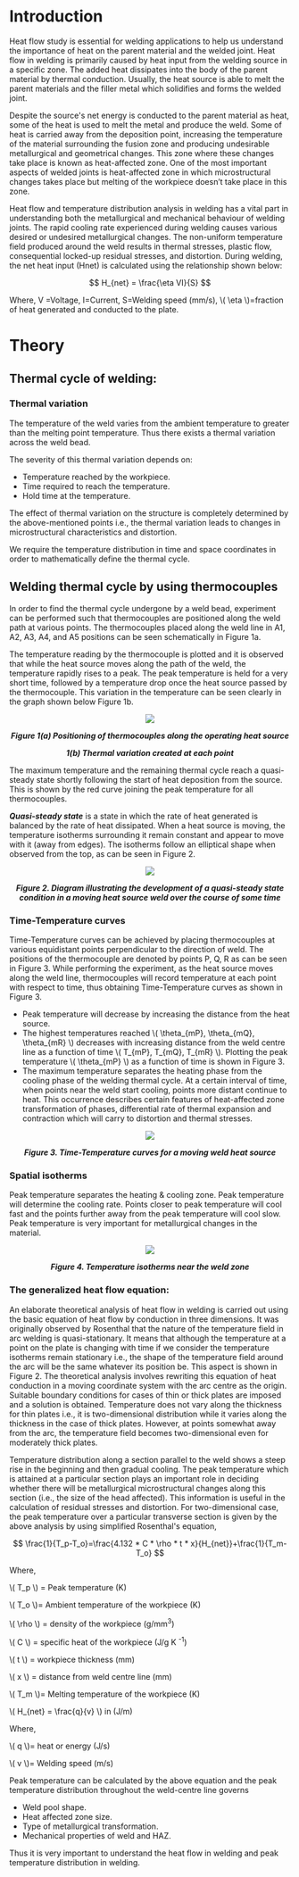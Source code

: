 #  Introduction

Heat flow study is essential for welding applications to help us understand the importance of heat on the parent material and the welded joint. Heat flow in welding is primarily caused by heat input from the welding source in a specific zone. The added heat dissipates into the body of the parent material by thermal conduction. Usually, the heat source is able to melt the parent materials and the filler metal which solidifies and forms the welded joint.

Despite the source's net energy is conducted to the parent material as heat, some of the heat is used to melt the metal and produce the weld. Some of heat is carried away from the deposition point, increasing the temperature of the material surrounding the fusion zone and producing undesirable   metallurgical and geometrical changes. This zone where these changes take place is known as heat-affected zone. One of the most important aspects of welded joints is heat-affected zone in which microstructural changes takes place but melting of the workpiece doesn’t take place in this zone.

Heat flow and temperature distribution analysis in welding has a vital part in understanding both the metallurgical and mechanical behaviour of welding joints. The rapid cooling rate experienced during welding causes various desired or undesired metallurgical changes. The non-uniform temperature field produced around the weld results in thermal stresses, plastic flow, consequential locked-up residual stresses, and distortion.
During welding, the net heat input (Hnet) is calculated using the relationship shown below:

$$ H_{net} =  \frac{\eta VI}{S} $$

Where, 
V =Voltage,
I=Current,
S=Welding speed (mm/s), 
\\( \eta \\)=fraction of heat generated and conducted to the plate.

# Theory
## Thermal cycle of welding:
### Thermal variation
The temperature of the weld varies from the ambient temperature to greater than the melting point   temperature. Thus there exists a thermal variation across the weld bead.

The severity of this thermal variation depends on:
- Temperature reached by the workpiece.
- Time required to reach the temperature.
- Hold time at the temperature.

The effect of thermal variation on the structure is completely determined by the above-mentioned points i.e., the thermal variation leads to changes in microstructural characteristics and distortion.

We require the temperature distribution in time and space coordinates in order to mathematically define the thermal cycle.

## Welding thermal cycle by using thermocouples
In order to find the thermal cycle undergone by a weld bead, experiment can be performed such that thermocouples are positioned along the weld path at various points. The thermocouples placed along the weld line in A1, A2, A3, A4, and A5 positions can be seen schematically in Figure 1a.

The temperature reading by the thermocouple is plotted and it is observed that while the heat source moves along the path of the weld, the temperature rapidly rises to a peak. The peak temperature is held for a very short time, followed by a temperature drop once the heat source passed by the thermocouple. This variation in the temperature can be seen clearly in the graph shown below Figure 1b.

<center>
<img src="./images/Fig. 1.png">

***Figure 1(a) Positioning of thermocouples along the operating heat source***

***1(b) Thermal variation created at each point***
</center>

The maximum temperature and the remaining thermal cycle reach a quasi-steady state shortly following the start of heat deposition from the source. This is shown by the red curve joining the peak temperature for all thermocouples.

***Quasi-steady state*** is a state in which the rate of heat generated is balanced by the rate of heat dissipated.
When a heat source is moving, the temperature isotherms surrounding it remain constant and appear to move with it (away from edges). The isotherms follow an elliptical shape when observed from the top, as can be seen in Figure 2.

<center>
<img src="./images/Fig. 2.png">

***Figure 2. Diagram illustrating the development of a quasi-steady state condition in a moving heat source weld over the course of some time***
</center>               

### Time-Temperature curves
      
Time-Temperature curves can be achieved by placing thermocouples at   various equidistant points perpendicular to the direction of weld. The positions of the thermocouple are denoted by points P, Q, R as can be seen in Figure 3. While performing the experiment, as the heat source moves along the weld line, thermocouples will record temperature at each point with respect to time, thus obtaining Time-Temperature curves as shown in Figure 3. 

 - Peak temperature will decrease by increasing the distance from the heat source.
 - The highest temperatures reached \\( \theta_{mP}, \theta_{mQ}, \theta_{mR} \\) decreases with increasing distance from the weld centre line as a function of time \\( T_{mP}, T_{mQ}, T_{mR} \\). Plotting the peak temperature \\( \theta_{mP} \\) as a function of time is shown in Figure 3.
 - The maximum temperature separates the heating phase from the cooling phase of the welding thermal cycle.  At a certain interval of time, when points near the weld start cooling, points more distant continue to heat. This occurrence describes certain features of heat-affected zone transformation of phases, differential rate of thermal expansion and contraction which will carry to distortion and thermal stresses.
      
<center>
<img src="./images/Fig. 3.png">

***Figure 3. Time-Temperature curves for a moving weld heat source***
</center>             

### Spatial isotherms
Peak temperature separates the heating & cooling zone. Peak temperature will determine the cooling rate. Points closer to peak temperature will cool fast and the points further away from the peak temperature will cool slow. Peak temperature is very important for metallurgical changes in the material.

<center>
<img src="./images/Fig. 4.png">

***Figure 4. Temperature isotherms near the weld zone***
</center>

### The generalized heat flow equation:

An elaborate theoretical analysis of heat flow in welding is carried out using the basic equation of heat flow by conduction in three dimensions. It was originally observed by Rosenthal that the nature of the temperature field in arc welding is quasi-stationary. It means that although the temperature at a point on the plate is changing with time if we consider the temperature isotherms remain stationary i.e., the shape of the temperature field around the arc will be the same whatever its position be. This aspect is shown in Figure 2. The theoretical analysis involves rewriting this equation of heat conduction in a moving coordinate system with the arc centre as the origin. Suitable boundary conditions for cases of thin or thick plates are imposed and a solution is obtained. Temperature does not vary along the thickness for thin plates i.e., it is two-dimensional distribution while it varies along the thickness in the case of thick plates. However, at points somewhat away from the arc, the temperature field becomes two-dimensional even for moderately thick plates.

Temperature distribution along a section parallel to the weld shows a steep rise in the beginning and then gradual cooling. The peak temperature which is attained at a particular section plays an important role in deciding whether there will be metallurgical microstructural changes along this section (i.e., the size of the head affected). This information is useful in the calculation of residual stresses and distortion.
For two-dimensional case, the peak temperature over a particular transverse section is given by the above analysis by using simplified Rosenthal's equation,

$$ \frac{1}{T_p-T_o}=\frac{4.132 * C * \rho * t * x}{H_{net}}+\frac{1}{T_m-T_o} $$ 

Where,

\\( T_p \\) =    Peak temperature (K)

\\( T_o \\)=    Ambient temperature of the workpiece (K)

\\(  \rho \\) =    density of the workpiece (g/mm<sup>3</sup>)

\\( C  \\) =    specific heat of the workpiece (J/g K <sup>-1</sup>)

\\( t   \\)  =    workpiece thickness (mm)

\\( x   \\) =    distance from weld centre line (mm)

\\( T_m \\)=    Melting temperature of the workpiece (K)

\\( H_{net}  =   \frac{q}{v} \\) in (J/m)

Where,

\\( q \\)= heat or energy (J/s)

\\( v \\)= Welding speed (m/s)

Peak temperature can be calculated by the above equation and the peak temperature distribution throughout the weld-centre line governs
- Weld pool shape.
- Heat affected zone size.
- Type of metallurgical transformation.
- Mechanical properties of weld and HAZ.

Thus it is very important to understand the heat flow in welding and peak temperature distribution in welding.

<script id="MathJax-script" async src="https://cdn.jsdelivr.net/npm/mathjax@3/es5/tex-mml-chtml.js"></script>